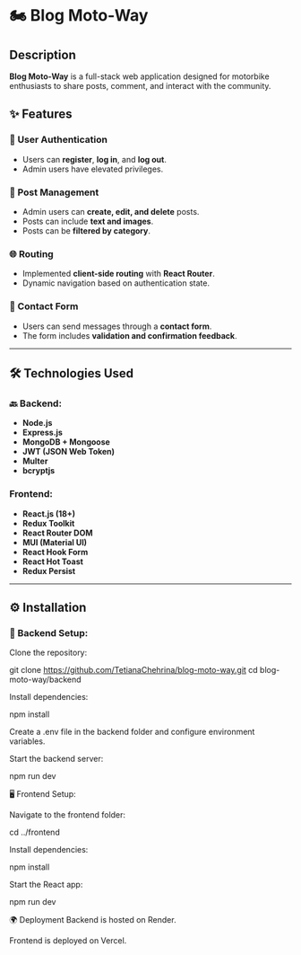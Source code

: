 # 🏍️ Blog Moto-Way

## Description

**Blog Moto-Way** is a full-stack web application designed for motorbike enthusiasts to share posts, comment, and interact with the community. 
## ✨ Features

### 🔑 User Authentication
- Users can **register**, **log in**, and **log out**.
- Admin users have elevated privileges.

### 📝 Post Management
- Admin users can **create, edit, and delete** posts.
- Posts can include **text and images**.
- Posts can be **filtered by category**.

### 🌐 Routing
- Implemented **client-side routing** with **React Router**.
- Dynamic navigation based on authentication state.

### 📩 Contact Form
- Users can send messages through a **contact form**.
- The form includes **validation and confirmation feedback**.

---

## 🛠 Technologies Used

### 🔙 Backend:
- **Node.js**
- **Express.js** 
- **MongoDB + Mongoose**
- **JWT (JSON Web Token)**
- **Multer**
- **bcryptjs**

### Frontend:
- **React.js (18+)**
- **Redux Toolkit**
- **React Router DOM**
- **MUI (Material UI)**
- **React Hook Form**
- **React Hot Toast**
- **Redux Persist**

---

## ⚙️ Installation

### 🔧 Backend Setup:

Clone the repository:

git clone https://github.com/TetianaChehrina/blog-moto-way.git
cd blog-moto-way/backend

Install dependencies:

npm install

Create a .env file in the backend folder and configure environment variables.

Start the backend server:

npm run dev

🖥️ Frontend Setup:

Navigate to the frontend folder:

cd ../frontend

Install dependencies:

npm install

Start the React app:

npm run dev

🌍 Deployment
Backend is hosted on Render.

Frontend is deployed on Vercel.
